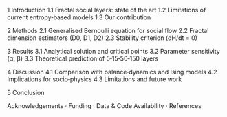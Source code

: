1  Introduction
   1.1  Fractal social layers: state of the art
   1.2  Limitations of current entropy‑based models
   1.3  Our contribution

2  Methods
   2.1  Generalised Bernoulli equation for social flow
   2.2  Fractal dimension estimators (D0, D1, D2)
   2.3  Stability criterion (dH/dt = 0)

3  Results
   3.1  Analytical solution and critical points
   3.2  Parameter sensitivity (α, β)
   3.3  Theoretical prediction of 5‑15‑50‑150 layers

4  Discussion
   4.1  Comparison with balance‑dynamics and Ising models
   4.2  Implications for socio‑physics
   4.3  Limitations and future work

5  Conclusion

Acknowledgements · Funding · Data & Code Availability · References
